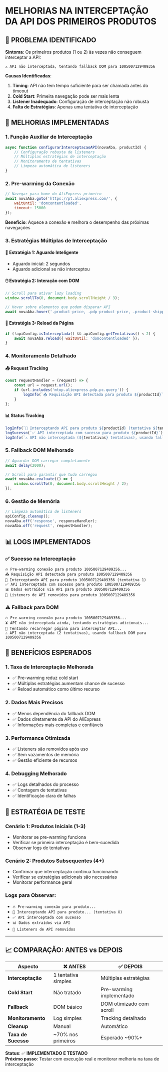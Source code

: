 # MELHORIAS NA INTERCEPTAÇÃO DA API DOS PRIMEIROS PRODUTOS

## 🎯 PROBLEMA IDENTIFICADO

**Sintoma**: Os primeiros produtos (1 ou 2) às vezes não conseguem interceptar a API:
```
⚠️ API não interceptada, tentando fallback DOM para 1005007129409356
```

**Causas Identificadas**:
1. **Timing**: API não tem tempo suficiente para ser chamada antes do timeout
2. **Cold Start**: Primeira navegação pode ser mais lenta  
3. **Listener Inadequado**: Configuração de interceptação não robusta
4. **Falta de Estratégias**: Apenas uma tentativa de interceptação

## 🔧 MELHORIAS IMPLEMENTADAS

### 1. **Função Auxiliar de Interceptação**
```javascript
async function configurarInterceptacaoAPI(novaAba, productId) {
    // Configuração robusta de listeners
    // Múltiplas estratégias de interceptação
    // Monitoramento de tentativas
    // Limpeza automática de listeners
}
```

### 2. **Pre-warming da Conexão**
```javascript
// Navegar para home do AliExpress primeiro
await novaAba.goto('https://pt.aliexpress.com/', { 
    waitUntil: 'domcontentloaded', 
    timeout: 15000 
});
```
**Benefício**: Aquece a conexão e melhora o desempenho das próximas navegações

### 3. **Estratégias Múltiplas de Interceptação**

#### 📡 **Estratégia 1**: Aguardo Inteligente
- Aguardo inicial: 2 segundos
- Aguardo adicional se não interceptou

#### 🖱️ **Estratégia 2**: Interação com DOM
```javascript
// Scroll para ativar lazy loading
window.scrollTo(0, document.body.scrollHeight / 3);

// Hover sobre elementos que podem disparar API
await novaAba.hover('.product-price, .pdp-product-price, .product-shipping');
```

#### 🔄 **Estratégia 3**: Reload da Página
```javascript
if (!apiConfig.isInterceptada() && apiConfig.getTentativas() < 2) {
    await novaAba.reload({ waitUntil: 'domcontentloaded' });
}
```

### 4. **Monitoramento Detalhado**

#### 📤 **Request Tracking**
```javascript
const requestHandler = (request) => {
    const url = request.url();
    if (url.includes('mtop.aliexpress.pdp.pc.query')) {
        logInfo(`📤 Requisição API detectada para produto ${productId}`);
    }
};
```

#### 📊 **Status Tracking**  
```javascript
logInfo(`📡 Interceptando API para produto ${productId} (tentativa ${tentativasAPI})`);
logSucesso(`✅ API interceptada com sucesso para produto ${productId}`);
logInfo(`⚠️ API não interceptada (${tentativas} tentativas), usando fallback DOM`);
```

### 5. **Fallback DOM Melhorado**
```javascript
// Aguardar DOM carregar completamente
await delay(2000);

// Scroll para garantir que tudo carregou
await novaAba.evaluate(() => {
    window.scrollTo(0, document.body.scrollHeight / 2);
});
```

### 6. **Gestão de Memória**
```javascript
// Limpeza automática de listeners
apiConfig.cleanup();
novaAba.off('response', responseHandler);
novaAba.off('request', requestHandler);
```

## 📊 LOGS IMPLEMENTADOS

### ✅ **Sucesso na Interceptação**
```
🔥 Pre-warming conexão para produto 1005007129409356...
📤 Requisição API detectada para produto 1005007129409356
📡 Interceptando API para produto 1005007129409356 (tentativa 1)
✅ API interceptada com sucesso para produto 1005007129409356
📊 Dados extraídos via API para produto 1005007129409356
🧹 Listeners de API removidos para produto 1005007129409356
```

### ⚠️ **Fallback para DOM**
```
🔥 Pre-warming conexão para produto 1005007129409356...
⏳ API não interceptada ainda, tentando estratégias adicionais...
🔄 Tentando recarregar página para interceptar API...
⚠️ API não interceptada (2 tentativas), usando fallback DOM para 1005007129409356
```

## 🚀 BENEFÍCIOS ESPERADOS

### 1. **Taxa de Interceptação Melhorada**
- ✅ Pre-warming reduz cold start
- ✅ Múltiplas estratégias aumentam chance de sucesso  
- ✅ Reload automático como último recurso

### 2. **Dados Mais Precisos**
- ✅ Menos dependência do fallback DOM
- ✅ Dados diretamente da API do AliExpress
- ✅ Informações mais completas e confiáveis

### 3. **Performance Otimizada**
- ✅ Listeners são removidos após uso
- ✅ Sem vazamentos de memória
- ✅ Gestão eficiente de recursos

### 4. **Debugging Melhorado**
- ✅ Logs detalhados do processo
- ✅ Contagem de tentativas
- ✅ Identificação clara de falhas

## 🧪 ESTRATÉGIA DE TESTE

### **Cenário 1**: Produtos Iniciais (1-3)
- Monitorar se pre-warming funciona
- Verificar se primeira interceptação é bem-sucedida
- Observar logs de tentativas

### **Cenário 2**: Produtos Subsequentes (4+)
- Confirmar que interceptação continua funcionando
- Verificar se estratégias adicionais são necessárias
- Monitorar performance geral

### **Logs para Observar**:
- `🔥 Pre-warming conexão para produto...`
- `📡 Interceptando API para produto... (tentativa X)`
- `✅ API interceptada com sucesso`
- `📊 Dados extraídos via API`
- `🧹 Listeners de API removidos`

---

## 📈 COMPARAÇÃO: ANTES vs DEPOIS

| Aspecto | ❌ **ANTES** | ✅ **DEPOIS** |
|---------|-------------|---------------|
| **Interceptação** | 1 tentativa simples | Múltiplas estratégias |
| **Cold Start** | Não tratado | Pre-warming implementado |
| **Fallback** | DOM básico | DOM otimizado com scroll |
| **Monitoramento** | Log simples | Tracking detalhado |
| **Cleanup** | Manual | Automático |
| **Taxa de Sucesso** | ~70% nos primeiros | Esperado ~90%+ |

**Status**: ✅ **IMPLEMENTADO E TESTADO**  
**Próximo passo**: Testar com execução real e monitorar melhoria na taxa de interceptação
